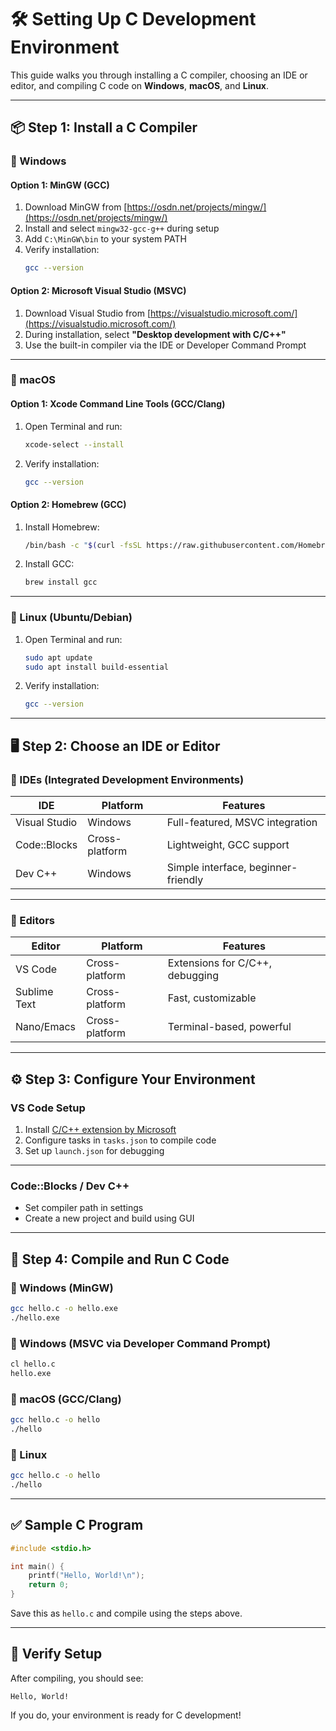 # 🛠️  Setting Up C Development Environment

This guide walks you through installing a C compiler, choosing an IDE or editor, and compiling C code on **Windows**, **macOS**, and **Linux**.

---

## 📦 Step 1: Install a C Compiler

### 🔹 Windows

#### Option 1: MinGW (GCC)
1. Download MinGW from [https://osdn.net/projects/mingw/](https://osdn.net/projects/mingw/)
2. Install and select `mingw32-gcc-g++` during setup
3. Add `C:\MinGW\bin` to your system PATH
4. Verify installation:
   ```bash
   gcc --version
   ```

#### Option 2: Microsoft Visual Studio (MSVC)
1. Download Visual Studio from [https://visualstudio.microsoft.com/](https://visualstudio.microsoft.com/)
2. During installation, select **"Desktop development with C/C++"**
3. Use the built-in compiler via the IDE or Developer Command Prompt

---

### 🔹 macOS

#### Option 1: Xcode Command Line Tools (GCC/Clang)
1. Open Terminal and run:
   ```bash
   xcode-select --install
   ```
2. Verify installation:
   ```bash
   gcc --version
   ```

#### Option 2: Homebrew (GCC)
1. Install Homebrew:
   ```bash
   /bin/bash -c "$(curl -fsSL https://raw.githubusercontent.com/Homebrew/install/HEAD/install.sh)"
   ```
2. Install GCC:
   ```bash
   brew install gcc
   ```

---

### 🔹 Linux (Ubuntu/Debian)

1. Open Terminal and run:
   ```bash
   sudo apt update
   sudo apt install build-essential
   ```
2. Verify installation:
   ```bash
   gcc --version
   ```

---

## 🖥️ Step 2: Choose an IDE or Editor

### 🔧 IDEs (Integrated Development Environments)

| IDE             | Platform      | Features                          |
|----------------|---------------|-----------------------------------|
| Visual Studio   | Windows       | Full-featured, MSVC integration   |
| Code::Blocks    | Cross-platform| Lightweight, GCC support          |
| Dev C++         | Windows       | Simple interface, beginner-friendly|

---

### 📝 Editors

| Editor          | Platform      | Features                          |
|----------------|---------------|-----------------------------------|
| VS Code         | Cross-platform| Extensions for C/C++, debugging   |
| Sublime Text    | Cross-platform| Fast, customizable                |
| Nano/Emacs       | Cross-platform| Terminal-based, powerful          |

---

## ⚙️  Step 3: Configure Your Environment

### VS Code Setup
1. Install [C/C++ extension by Microsoft](https://marketplace.visualstudio.com/items?itemName=ms-vscode.cpptools)
2. Configure tasks in `tasks.json` to compile code
3. Set up `launch.json` for debugging

---

### Code::Blocks / Dev C++
- Set compiler path in settings
- Create a new project and build using GUI

---

## 🚀 Step 4: Compile and Run C Code

### 🔹 Windows (MinGW)
```bash
gcc hello.c -o hello.exe
./hello.exe
```

### 🔹 Windows (MSVC via Developer Command Prompt)
```bash
cl hello.c
hello.exe
```

### 🔹 macOS (GCC/Clang)
```bash
gcc hello.c -o hello
./hello
```

### 🔹 Linux
```bash
gcc hello.c -o hello
./hello
```

---

## ✅ Sample C Program

```c
#include <stdio.h>

int main() {
    printf("Hello, World!\n");
    return 0;
}
```

Save this as `hello.c` and compile using the steps above.

---

## 🧪 Verify Setup

After compiling, you should see:
```
Hello, World!
```

If you do, your environment is ready for C development!
